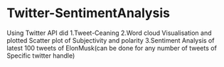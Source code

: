 # Twitter-SentimentAnalysis
Using Twitter API did    1.Tweet-Ceaning    2.Word cloud Visualisation and plotted Scatter plot of Subjectivity and polarity   3.Sentiment Analysis of latest 100 tweets of ElonMusk(can be done for any number of tweets of Specific twitter handle)
